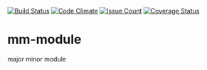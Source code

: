 
[![Build Status](https://travis-ci.org/efrata-majorminor/mm-module.svg?branch=dev)](https://travis-ci.org/efrata-majorminor/mm-module)
[![Code Climate](https://codeclimate.com/github/efrata-majorminor/mm-module/badges/gpa.svg)](https://codeclimate.com/github/efrata-majorminor/mm-module)
[![Issue Count](https://codeclimate.com/github/efrata-majorminor/mm-module/badges/issue_count.svg)](https://codeclimate.com/github/efrata-majorminor/mm-module)
[![Coverage Status](https://coveralls.io/repos/github/efrata-majorminor/mm-module/badge.svg?branch=dev)](https://coveralls.io/github/efrata-majorminor/mm-module?branch=dev) 


# mm-module
major minor module
